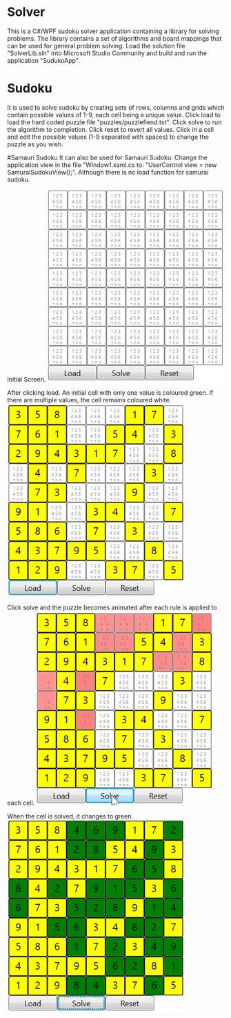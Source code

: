 # Solver

This is a C#/WPF sudoku solver application containing a library for solving problems. The library contains a set of algorithms and board mappings that can be used for general problem solving. Load the solution file "SolverLib.sln" into Microsoft Studio Community and build and run the application "SudukoApp".

# Sudoku
It is used to solve sudoku by creating sets of rows, columns and grids which contain possible values of 1-9, each cell being a unique value. Click load to load the hard coded puzzle file "puzzles/puzzlefiend.txt". Click solve to run the algorithm to completion. Click reset to revert all values. Click in a cell and edit the possible values (1-9 separated with spaces) to change the puzzle as you wish.

#Samauri Sudoku
It can also be used for Samauri Sudoku. Change the application view in the file "Window1.xaml.cs to: "UserControl view = new SamuraiSudokuView();". Although there is no load function for samurai sudoku.

Initial Screen.
![SudokuScreen](docs/screenshot-start.png)

After clicking load. An initial cell with only one value is coloured green. If there are multiple values, the cell remains coloured white.
![Fiendish Puzzle loaded](docs/fiendishPuzzle.png)

Click solve and the puzzle becomes animated after each rule is applied to each cell.
![Fiendish Puzzle Solving](docs/fiendishPuzzleSolving.png)

When the cell is solved, it changes to green.
![Fiendish Puzzle Solved](docs/fiendishPuzzleSolved.png)

